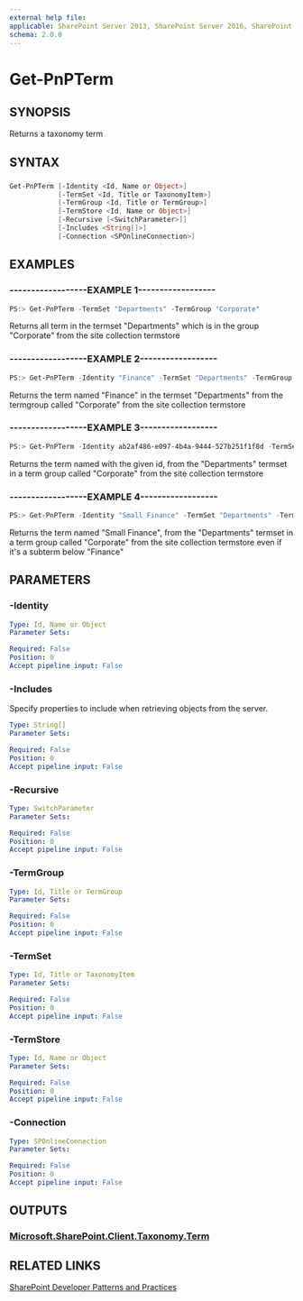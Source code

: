 ```yaml
---
external help file:
applicable: SharePoint Server 2013, SharePoint Server 2016, SharePoint Online
schema: 2.0.0
---
```

# Get-PnPTerm

## SYNOPSIS
Returns a taxonomy term

## SYNTAX 

### 
```powershell
Get-PnPTerm [-Identity <Id, Name or Object>]
            [-TermSet <Id, Title or TaxonomyItem>]
            [-TermGroup <Id, Title or TermGroup>]
            [-TermStore <Id, Name or Object>]
            [-Recursive [<SwitchParameter>]]
            [-Includes <String[]>]
            [-Connection <SPOnlineConnection>]
```

## EXAMPLES

### ------------------EXAMPLE 1------------------
```powershell
PS:> Get-PnPTerm -TermSet "Departments" -TermGroup "Corporate"
```

Returns all term in the termset "Departments" which is in the group "Corporate" from the site collection termstore

### ------------------EXAMPLE 2------------------
```powershell
PS:> Get-PnPTerm -Identity "Finance" -TermSet "Departments" -TermGroup "Corporate"
```

Returns the term named "Finance" in the termset "Departments" from the termgroup called "Corporate" from the site collection termstore

### ------------------EXAMPLE 3------------------
```powershell
PS:> Get-PnPTerm -Identity ab2af486-e097-4b4a-9444-527b251f1f8d -TermSet "Departments" -TermGroup "Corporate"
```

Returns the term named with the given id, from the "Departments" termset in a term group called "Corporate" from the site collection termstore

### ------------------EXAMPLE 4------------------
```powershell
PS:> Get-PnPTerm -Identity "Small Finance" -TermSet "Departments" -TermGroup "Corporate" -Recursive
```

Returns the term named "Small Finance", from the "Departments" termset in a term group called "Corporate" from the site collection termstore even if it's a subterm below "Finance"

## PARAMETERS

### -Identity


```yaml
Type: Id, Name or Object
Parameter Sets: 

Required: False
Position: 0
Accept pipeline input: False
```

### -Includes
Specify properties to include when retrieving objects from the server.

```yaml
Type: String[]
Parameter Sets: 

Required: False
Position: 0
Accept pipeline input: False
```

### -Recursive


```yaml
Type: SwitchParameter
Parameter Sets: 

Required: False
Position: 0
Accept pipeline input: False
```

### -TermGroup


```yaml
Type: Id, Title or TermGroup
Parameter Sets: 

Required: False
Position: 0
Accept pipeline input: False
```

### -TermSet


```yaml
Type: Id, Title or TaxonomyItem
Parameter Sets: 

Required: False
Position: 0
Accept pipeline input: False
```

### -TermStore


```yaml
Type: Id, Name or Object
Parameter Sets: 

Required: False
Position: 0
Accept pipeline input: False
```

### -Connection


```yaml
Type: SPOnlineConnection
Parameter Sets: 

Required: False
Position: 0
Accept pipeline input: False
```

## OUTPUTS

### [Microsoft.SharePoint.Client.Taxonomy.Term](https://msdn.microsoft.com/en-us/library/microsoft.sharepoint.client.taxonomy.term.aspx)

## RELATED LINKS

[SharePoint Developer Patterns and Practices](http://aka.ms/sppnp)